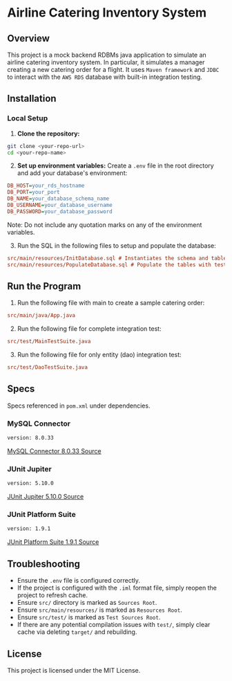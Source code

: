 # Airline Catering Inventory System

## Overview
This project is a mock backend RDBMs java application to simulate an airline catering inventory system.
In particular, it simulates a manager creating a new catering order for a flight.
It uses `Maven framework` and `JDBC` to interact with the `AWS RDS` database with built-in integration testing.

## Installation

### Local Setup
1. **Clone the repository:**
```sh
git clone <your-repo-url>
cd <your-repo-name>
```

2. **Set up environment variables:**
Create a `.env` file in the root directory and add your database's environment:
 ```ini
DB_HOST=your_rds_hostname
DB_PORT=your_port
DB_NAME=your_database_schema_name
DB_USERNAME=your_database_username
DB_PASSWORD=your_database_password
 ```
Note: Do not include any quotation marks on any of the environment variables.

3. Run the SQL in the following files to setup and populate the database:
```ini
src/main/resources/InitDatabase.sql # Instantiates the schema and tables
src/main/resources/PopulateDatabase.sql # Populate the tables with test cases and a sample
```


## Run the Program
1. Run the following file with main to create a sample catering order:
```ini
src/main/java/App.java
```

2. Run the following file for complete integration test:
```ini
src/test/MainTestSuite.java
```

3. Run the following file for only entity (dao) integration test:
```ini
src/test/DaoTestSuite.java
```

## Specs
Specs referenced in `pom.xml` under dependencies.

### MySQL Connector
```sh
version: 8.0.33
```
[MySQL Connector 8.0.33 Source](https://repo.maven.apache.org/maven2/mysql/mysql-connector-java/8.0.33/)

### JUnit Jupiter
```sh
version: 5.10.0
```
[JUnit Jupiter 5.10.0 Source](https://mvnrepository.com/artifact/org.junit.jupiter/junit-jupiter-api/5.10.0)

### JUnit Platform Suite
```sh
version: 1.9.1
```
[JUnit Platform Suite 1.9.1 Source](https://mvnrepository.com/artifact/org.junit.platform/junit-platform-suite/1.9.1)


## Troubleshooting
- Ensure the `.env` file is configured correctly.
- If the project is configured with the `.iml` format file, simply reopen the project to refresh cache.
- Ensure `src/` directory is marked as `Sources Root`.
- Ensure `src/main/resources/` is marked as `Resources Root`.
- Ensure `src/test/` is marked as `Test Sources Root`.
- If there are any potential compilation issues with `test/`, simply clear cache via deleting `target/` and rebuilding.

## License
This project is licensed under the MIT License.